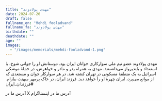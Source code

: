 ```yaml
---
title: "مهدی پولادوند"
date: 2024-07-26
draft: false
fullname_en: "Mehdi fooladvand"
fullname_fa: "مهدی پولادوند"
birthdate: ""
deathdate: ""
age: ""
images:
  - "/images/memorials/mehdi-fooladvand-1.png"
---
```


مهدی پولادوند عضو تیم ملی سوارکاری جوانان ایران بود. دوستانش او را جوانی شوخ، با استعداد و بلندپرواز می‌دانستند. مهدی به همراه پدر و مادر و خواهرش، در حملۀ موشکی اسرائیل به یک منطقۀ مسکونی در تهران کشته شد. در هر سوارکار جوان و مستعدی که از موانع می‌پرد، ایران چهرۀ او را خواهد دید. 
فرزند ایران، در خاک پرمهر میهنت بیارام. 
#فرزندان_ایران

آدرس ما در X 
آدرس ما در اینستاگرام